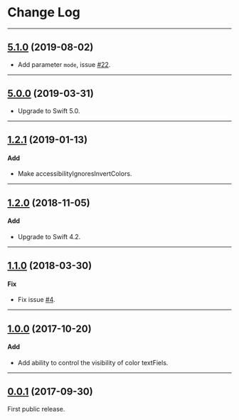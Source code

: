 # Change Log

-----

## [5.1.0](https://github.com/EFPrefix/EFColorPicker/releases/tag/5.1.0) (2019-08-02)

- Add parameter `mode`, issue [#22](https://github.com/EFPrefix/EFColorPicker/issues/22).

---

## [5.0.0](https://github.com/EFPrefix/EFColorPicker/releases/tag/5.0.0) (2019-03-31)

- Upgrade to Swift 5.0.

---

## [1.2.1](https://github.com/EFPrefix/EFColorPicker/releases/tag/1.2.1) (2019-01-13)

#### Add

* Make accessibilityIgnoresInvertColors.

---

## [1.2.0](https://github.com/EFPrefix/EFColorPicker/releases/tag/1.2.0) (2018-11-05)

#### Add

* Upgrade to Swift 4.2.

---

## [1.1.0](https://github.com/EFPrefix/EFColorPicker/releases/tag/1.1.0) (2018-03-30)

#### Fix

* Fix issue [#4](https://github.com/EFPrefix/EFColorPicker/issues/4).

---

## [1.0.0](https://github.com/EFPrefix/EFColorPicker/releases/tag/1.0.0) (2017-10-20)

#### Add

* Add ability to control the visibility of color textFiels.

---

## [0.0.1](https://github.com/EFPrefix/EFColorPicker/releases/tag/0.0.1) (2017-09-30)

First public release.
